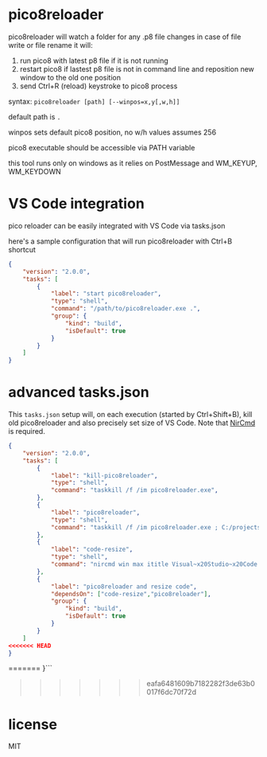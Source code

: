 # pico8reloader
pico8reloader will watch a folder for any .p8 file changes
in case of file write or file rename it will:
1) run pico8 with latest p8 file if it is not running
2) restart pico8 if lastest p8 file is not in command line and reposition new window to the old one position
3) send Ctrl+R (reload) keystroke to pico8 process

syntax: ```pico8reloader [path] [--winpos=x,y[,w,h]]```

default path is ```.```

winpos sets default pico8 position, no w/h values assumes 256

pico8 executable should be accessible via PATH variable

this tool runs only on windows as it relies on PostMessage and WM_KEYUP, WM_KEYDOWN

# VS Code integration
pico reloader can be easily integrated with VS Code via tasks.json

here's a sample configuration that will run pico8reloader with Ctrl+B shortcut

```json
{
    "version": "2.0.0",
    "tasks": [
        {
            "label": "start pico8reloader",
            "type": "shell",
            "command": "/path/to/pico8reloader.exe .",
            "group": {
                "kind": "build",
                "isDefault": true
            }
        }
    ]
}
```

# advanced tasks.json
This ```tasks.json``` setup will, on each execution (started by Ctrl+Shift+B), kill old pico8reloader and also precisely set size of VS Code. Note that [NirCmd](https://nircmd.nirsoft.net/) is required. 

```json
{
    "version": "2.0.0",
    "tasks": [
        {
            "label": "kill-pico8reloader",
            "type": "shell",
            "command": "taskkill /f /im pico8reloader.exe",
        },
        {
            "label": "pico8reloader",
            "type": "shell",
            "command": "taskkill /f /im pico8reloader.exe ; C:/projects/c#/pico8reloader/pico8reloader.exe . --winpos=1522,0,406,430",
        },
        {
            "label": "code-resize",
            "type": "shell",
            "command": "nircmd win max ititle Visual~x20Studio~x20Code ; nircmd win togglemax ititle Visual~x20Studio~x20Code ; nircmd win setsize ititle Visual~x20Studio~x20Code 0 0 1530 1050",
        },
        {
            "label": "pico8reloader and resize code",
            "dependsOn": ["code-resize","pico8reloader"],
            "group": {
                "kind": "build",
                "isDefault": true
            }
        }
    ]
<<<<<<< HEAD
}
```
=======
}```
>>>>>>> eafa6481609b7182282f3de63b0017f6dc70f72d

# license
MIT
